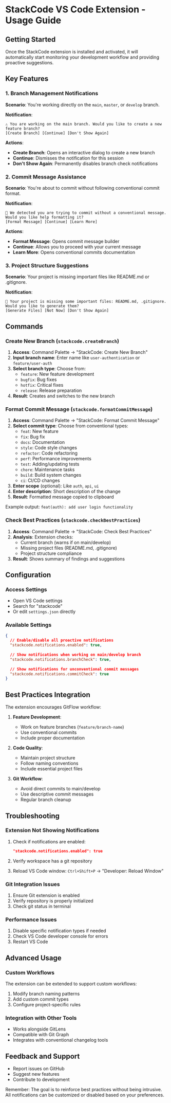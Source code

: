 # StackCode VS Code Extension - Usage Guide

## Getting Started

Once the StackCode extension is installed and activated, it will automatically start monitoring your development workflow and providing proactive suggestions.

## Key Features

### 1. Branch Management Notifications

**Scenario**: You're working directly on the `main`, `master`, or `develop` branch.

**Notification**: 
```
⚠️ You are working on the main branch. Would you like to create a new feature branch?
[Create Branch] [Continue] [Don't Show Again]
```

**Actions**:
- **Create Branch**: Opens an interactive dialog to create a new branch
- **Continue**: Dismisses the notification for this session
- **Don't Show Again**: Permanently disables branch check notifications

### 2. Commit Message Assistance

**Scenario**: You're about to commit without following conventional commit format.

**Notification**:
```
💬 We detected you are trying to commit without a conventional message. Would you like help formatting it?
[Format Message] [Continue] [Learn More]
```

**Actions**:
- **Format Message**: Opens commit message builder
- **Continue**: Allows you to proceed with your current message
- **Learn More**: Opens conventional commits documentation

### 3. Project Structure Suggestions

**Scenario**: Your project is missing important files like README.md or .gitignore.

**Notification**:
```
📁 Your project is missing some important files: README.md, .gitignore. Would you like to generate them?
[Generate Files] [Not Now] [Don't Show Again]
```

## Commands

### Create New Branch (`stackcode.createBranch`)

1. **Access**: Command Palette → "StackCode: Create New Branch"
2. **Input branch name**: Enter name like `user-authentication` or `feature/user-auth`
3. **Select branch type**: Choose from:
   - `feature`: New feature development
   - `bugfix`: Bug fixes
   - `hotfix`: Critical fixes
   - `release`: Release preparation
4. **Result**: Creates and switches to the new branch

### Format Commit Message (`stackcode.formatCommitMessage`)

1. **Access**: Command Palette → "StackCode: Format Commit Message"
2. **Select commit type**: Choose from conventional types:
   - `feat`: New feature
   - `fix`: Bug fix
   - `docs`: Documentation
   - `style`: Code style changes
   - `refactor`: Code refactoring
   - `perf`: Performance improvements
   - `test`: Adding/updating tests
   - `chore`: Maintenance tasks
   - `build`: Build system changes
   - `ci`: CI/CD changes
3. **Enter scope** (optional): Like `auth`, `api`, `ui`
4. **Enter description**: Short description of the change
5. **Result**: Formatted message copied to clipboard

Example output: `feat(auth): add user login functionality`

### Check Best Practices (`stackcode.checkBestPractices`)

1. **Access**: Command Palette → "StackCode: Check Best Practices"
2. **Analysis**: Extension checks:
   - Current branch (warns if on main/develop)
   - Missing project files (README.md, .gitignore)
   - Project structure compliance
3. **Result**: Shows summary of findings and suggestions

## Configuration

### Access Settings
- Open VS Code settings
- Search for "stackcode"
- Or edit `settings.json` directly

### Available Settings

```json
{
  // Enable/disable all proactive notifications
  "stackcode.notifications.enabled": true,
  
  // Show notifications when working on main/develop branch
  "stackcode.notifications.branchCheck": true,
  
  // Show notifications for unconventional commit messages
  "stackcode.notifications.commitCheck": true
}
```

## Best Practices Integration

The extension encourages GitFlow workflow:

1. **Feature Development**:
   - Work on feature branches (`feature/branch-name`)
   - Use conventional commits
   - Include proper documentation

2. **Code Quality**:
   - Maintain project structure
   - Follow naming conventions
   - Include essential project files

3. **Git Workflow**:
   - Avoid direct commits to main/develop
   - Use descriptive commit messages
   - Regular branch cleanup

## Troubleshooting

### Extension Not Showing Notifications

1. Check if notifications are enabled:
   ```json
   "stackcode.notifications.enabled": true
   ```

2. Verify workspace has a git repository
3. Reload VS Code window: `Ctrl+Shift+P` → "Developer: Reload Window"

### Git Integration Issues

1. Ensure Git extension is enabled
2. Verify repository is properly initialized
3. Check git status in terminal

### Performance Issues

1. Disable specific notification types if needed
2. Check VS Code developer console for errors
3. Restart VS Code

## Advanced Usage

### Custom Workflows

The extension can be extended to support custom workflows:

1. Modify branch naming patterns
2. Add custom commit types
3. Configure project-specific rules

### Integration with Other Tools

- Works alongside GitLens
- Compatible with Git Graph
- Integrates with conventional changelog tools

## Feedback and Support

- Report issues on GitHub
- Suggest new features
- Contribute to development

Remember: The goal is to reinforce best practices without being intrusive. All notifications can be customized or disabled based on your preferences.
